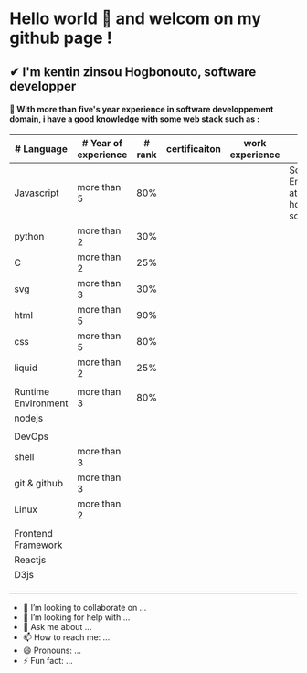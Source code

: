 # Hello world 👋 and welcom on my github page !

## ✔ I'm kentin zinsou Hogbonouto, software developper

#### 🌱 With more than five's year experience in software developpement domain, i have a good knowledge with some web stack such as : 

| # Language            |# Year of experience|    # rank       |certificaiton |work experience  |study                                                  |
|-----------------------|------------------- |-----------------|--------------|---------------- |-------------------------------------------------------|
| Javascript            |   more than 5      |    80%          |              |                 | Software Engineering at Alx-holberton school          |
| python                |   more than 2      |    30%          |              |                 |                                                       |               
| C                     |   more than 2      |    25%          |              |                 |                                                       |
| svg                   |   more than 3      |    30%          |              |                 |                                                       |
| html                  |   more than 5      |    90%          |              |                 |                                                       |
| css                   |   more than 5      |    80%          |              |                 |                                                       |
| liquid                |   more than 2      |    25%          |              |                 |                                                       |
|                       |                    |                 |              |                 |                                                       |
|Runtime Environment    |   more than 3      |    80%          |              |                 |                                                       |
|     nodejs            |                    |                 |              |                 |                                                       |
|                       |                    |                 |              |                 |                                                       |
|DevOps                 |                    |                 |              |                 |                                                       |
|shell                  |   more than 3      |                 |              |                 |                                                       |
|git & github           |   more than 3      |                 |              |                 |                                                       |
|Linux                  |   more than 2      |                 |              |                 |                                                       |
|                       |                    |                 |              |                 |                                                       |
|Frontend Framework     |                    |                 |              |                 |                                                       |
|Reactjs                |                    |                 |              |                 |                                                       |
|D3js                   |                    |                 |              |                 |                                                       |
|                       |                    |                 |              |                 |                                                       |
|                       |                    |                 |              |                 |                                                       |
|                       |                    |                 |              |                 |                                    |
- 👯 I’m looking to collaborate on ...
- 🤔 I’m looking for help with ...
- 💬 Ask me about ...
- 📫 How to reach me: ...
- 😄 Pronouns: ...
- ⚡ Fun fact: ...

